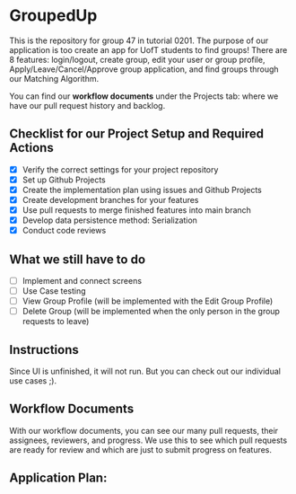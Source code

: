 # GroupedUp

This is the repository for group 47 in tutorial 0201. 
The purpose of our application is too create an app for UofT students to find groups! There are 8 features: login/logout, create group, edit your user or group profile, Apply/Leave/Cancel/Approve group application, and find groups through our Matching Algorithm.

You can find our **workflow documents** under the Projects tab: where we have our pull request history and backlog.

## Checklist for our Project Setup and Required Actions
- [X] Verify the correct settings for your project repository
- [X] Set up Github Projects
- [X] Create the implementation plan using issues and Github Projects
- [X] Create development branches for your features
- [X] Use pull requests to merge finished features into main branch
- [X] Develop data persistence method: Serialization
- [X] Conduct code reviews

## What we still have to do
- [ ] Implement and connect screens
- [ ] Use Case testing
- [ ] View Group Profile (will be implemented with the Edit Group Profile)
- [ ] Delete Group (will be implemented when the only person in the group requests to leave)

## Instructions
Since UI is unfinished, it will not run. But you can check out our individual use cases ;).

## Workflow Documents
With our workflow documents, you can see our many pull requests, their assignees, reviewers, and progress. We use this to see which pull requests are ready for review and which are just to submit progress on features.

## Application Plan:
